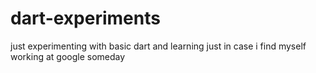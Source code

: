 # dart-experiments


just experimenting with basic dart and learning just in case i find myself working at google someday
